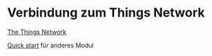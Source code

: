 # Verbindung zum Things Network

[The Things Network](www.thethingsnetwork.org)

[Quick start](https://www.thethingsnetwork.org/docs/devices/node/quick-start/) für anderes Modul


